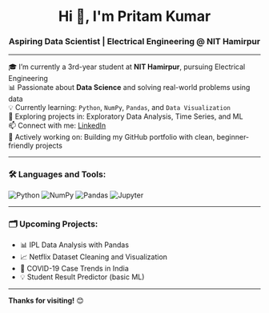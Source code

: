 <h1 align="center">Hi 👋, I'm Pritam Kumar</h1>
<h3 align="center">Aspiring Data Scientist | Electrical Engineering @ NIT Hamirpur</h3>

---

🎓 I’m currently a 3rd-year student at **NIT Hamirpur**, pursuing Electrical Engineering  
📊 Passionate about **Data Science** and solving real-world problems using data  
💡 Currently learning: `Python`, `NumPy`, `Pandas`, and `Data Visualization`  
🚀 Exploring projects in: Exploratory Data Analysis, Time Series, and ML  
📫 Connect with me: [LinkedIn](https://www.linkedin.com/in/pritam-kumar075)  
🌱 Actively working on: Building my GitHub portfolio with clean, beginner-friendly projects

---

### 🛠️ Languages and Tools:
![Python](https://img.shields.io/badge/Python-3776AB?style=flat&logo=python&logoColor=white)
![NumPy](https://img.shields.io/badge/NumPy-013243?style=flat&logo=numpy&logoColor=white)
![Pandas](https://img.shields.io/badge/Pandas-150458?style=flat&logo=pandas&logoColor=white)
![Jupyter](https://img.shields.io/badge/Jupyter-F37626.svg?&style=flat&logo=Jupyter&logoColor=white)

---

### 🗂️ Upcoming Projects:
- 📊 IPL Data Analysis with Pandas
- 📈 Netflix Dataset Cleaning and Visualization
- 📁 COVID-19 Case Trends in India
- 💡 Student Result Predictor (basic ML)

---

**Thanks for visiting!** 😊  
